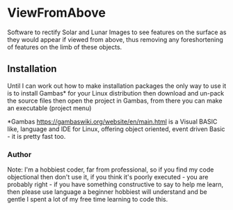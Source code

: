 # ViewFromAbove
Software to rectify Solar and Lunar Images to see features on the surface as they would appear if viewed from above, thus removing any foreshortening of features on the limb of these objects.

## Installation
Until I can work out how to make installation packages the only way to use it is to install Gambas* for your Linux distribution then download and un-pack the source files then open the project in Gambas, from there you can make an executable (project menu)

*Gambas https://gambaswiki.org/website/en/main.html is a Visual BASIC like, language and IDE for Linux, offering object oriented, event driven Basic - it is pretty fast too.

### Author
Note: I'm a hobbiest coder, far from professional, so if you find my code objectional then don't use it, if you think it's poorly executed - you are probably right - if you have something constructive to say to help me learn, then please use language a beginner hobbiest will understand and be gentle I spent a lot of my free time learning to code this.
